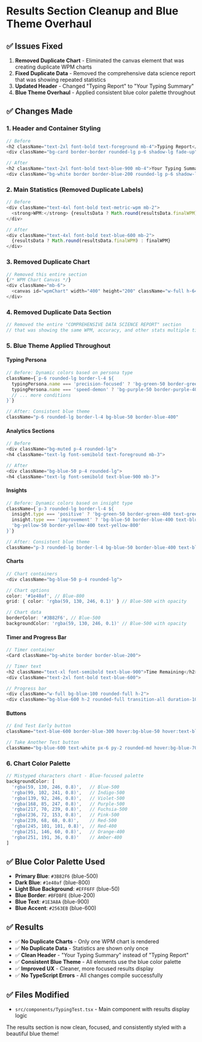 # Results Section Cleanup and Blue Theme Overhaul

## ✅ Issues Fixed

1. **Removed Duplicate Chart** - Eliminated the canvas element that was creating duplicate WPM charts
2. **Fixed Duplicate Data** - Removed the comprehensive data science report that was showing repeated statistics
3. **Updated Header** - Changed "Typing Report" to "Your Typing Summary"
4. **Blue Theme Overhaul** - Applied consistent blue color palette throughout

## ✅ Changes Made

### 1. Header and Container Styling
```typescript
// Before
<h2 className="text-2xl font-bold text-foreground mb-4">Typing Report</h2>
<div className="bg-card border-border rounded-lg p-6 shadow-lg fade-up">

// After
<h2 className="text-2xl font-bold text-blue-900 mb-4">Your Typing Summary</h2>
<div className="bg-white border border-blue-200 rounded-lg p-6 shadow-lg fade-up">
```

### 2. Main Statistics (Removed Duplicate Labels)
```typescript
// Before
<div className="text-4xl font-bold text-metric-wpm mb-2">
  <strong>WPM:</strong> {resultsData ? Math.round(resultsData.finalWPM) : finalWPM}
</div>

// After
<div className="text-4xl font-bold text-blue-600 mb-2">
  {resultsData ? Math.round(resultsData.finalWPM) : finalWPM}
</div>
```

### 3. Removed Duplicate Chart
```typescript
// Removed this entire section
{/* WPM Chart Canvas */}
<div className="mb-6">
  <canvas id="wpmChart" width="400" height="200" className="w-full h-64"></canvas>
</div>
```

### 4. Removed Duplicate Data Section
```typescript
// Removed the entire "COMPREHENSIVE DATA SCIENCE REPORT" section
// that was showing the same WPM, accuracy, and other stats multiple times
```

### 5. Blue Theme Applied Throughout

#### Typing Persona
```typescript
// Before: Dynamic colors based on persona type
className={`p-6 rounded-lg border-l-4 ${
  typingPersona.name === 'precision-focused' ? 'bg-green-50 border-green-400' :
  typingPersona.name === 'speed-demon' ? 'bg-purple-50 border-purple-400' :
  // ... more conditions
}`}

// After: Consistent blue theme
className="p-6 rounded-lg border-l-4 bg-blue-50 border-blue-400"
```

#### Analytics Sections
```typescript
// Before
<div className="bg-muted p-4 rounded-lg">
<h4 className="text-lg font-semibold text-foreground mb-3">

// After
<div className="bg-blue-50 p-4 rounded-lg">
<h4 className="text-lg font-semibold text-blue-900 mb-3">
```

#### Insights
```typescript
// Before: Dynamic colors based on insight type
className={`p-3 rounded-lg border-l-4 ${
  insight.type === 'positive' ? 'bg-green-50 border-green-400 text-green-800' :
  insight.type === 'improvement' ? 'bg-blue-50 border-blue-400 text-blue-800' :
  'bg-yellow-50 border-yellow-400 text-yellow-800'
}`}

// After: Consistent blue theme
className="p-3 rounded-lg border-l-4 bg-blue-50 border-blue-400 text-blue-800"
```

#### Charts
```typescript
// Chart containers
<div className="bg-blue-50 p-4 rounded-lg">

// Chart options
color: '#1e40af', // Blue-800
grid: { color: 'rgba(59, 130, 246, 0.1)' } // Blue-500 with opacity

// Chart data
borderColor: '#3B82F6', // Blue-500
backgroundColor: 'rgba(59, 130, 246, 0.1)' // Blue-500 with opacity
```

#### Timer and Progress Bar
```typescript
// Timer container
<Card className="bg-white border border-blue-200">

// Timer text
<h2 className="text-xl font-semibold text-blue-900">Time Remaining</h2>
<div className="text-2xl font-bold text-blue-600">

// Progress bar
<div className="w-full bg-blue-100 rounded-full h-2">
<div className="bg-blue-600 h-2 rounded-full transition-all duration-1000 ease-linear">
```

#### Buttons
```typescript
// End Test Early button
className="text-blue-600 border-blue-300 hover:bg-blue-50 hover:text-blue-700"

// Take Another Test button
className="bg-blue-600 text-white px-6 py-2 rounded-md hover:bg-blue-700 transition-colors"
```

### 6. Chart Color Palette
```typescript
// Mistyped characters chart - Blue-focused palette
backgroundColor: [
  'rgba(59, 130, 246, 0.8)',   // Blue-500
  'rgba(99, 102, 241, 0.8)',   // Indigo-500
  'rgba(139, 92, 246, 0.8)',   // Violet-500
  'rgba(168, 85, 247, 0.8)',   // Purple-500
  'rgba(217, 70, 239, 0.8)',   // Fuchsia-500
  'rgba(236, 72, 153, 0.8)',   // Pink-500
  'rgba(239, 68, 68, 0.8)',    // Red-500
  'rgba(245, 101, 101, 0.8)',  // Red-400
  'rgba(251, 146, 60, 0.8)',   // Orange-400
  'rgba(251, 191, 36, 0.8)'    // Amber-400
]
```

## ✅ Blue Color Palette Used

- **Primary Blue**: `#3B82F6` (blue-500)
- **Dark Blue**: `#1e40af` (blue-800)
- **Light Blue Background**: `#EFF6FF` (blue-50)
- **Blue Border**: `#BFDBFE` (blue-200)
- **Blue Text**: `#1E3A8A` (blue-900)
- **Blue Accent**: `#2563EB` (blue-600)

## ✅ Results

- ✅ **No Duplicate Charts** - Only one WPM chart is rendered
- ✅ **No Duplicate Data** - Statistics are shown only once
- ✅ **Clean Header** - "Your Typing Summary" instead of "Typing Report"
- ✅ **Consistent Blue Theme** - All elements use the blue color palette
- ✅ **Improved UX** - Cleaner, more focused results display
- ✅ **No TypeScript Errors** - All changes compile successfully

## ✅ Files Modified

- `src/components/TypingTest.tsx` - Main component with results display logic

The results section is now clean, focused, and consistently styled with a beautiful blue theme!
